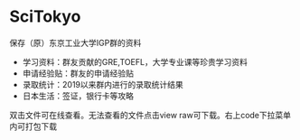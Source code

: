 # SciTokyo
<p>保存（原）东京工业大学IGP群的资料</p>
<ul>
  <li>学习资料：群友贡献的GRE,TOEFL，大学专业课等珍贵学习资料</li>
  <li>申请经验贴：群友的申请经验贴</li>
  <li>录取统计：2019以来群内进行的录取统计结果</li>
  <li>日本生活：签证，银行卡等攻略</li>
</ul>
<p>双击文件可在线查看。无法查看的文件点击view raw可下载。右上code下拉菜单内可打包下载</p>
